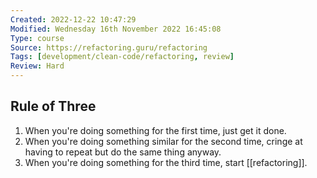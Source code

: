```yaml
---
Created: 2022-12-22 10:47:29
Modified: Wednesday 16th November 2022 16:45:08
Type: course
Source: https://refactoring.guru/refactoring
Tags: [development/clean-code/refactoring, review]
Review: Hard
---
```


## Rule of Three

1. When you're doing something for the first time, just get it done.
2. When you're doing something similar for the second time, cringe at having to repeat but do the same thing anyway.
3. When you're doing something for the third time, start [[refactoring]].